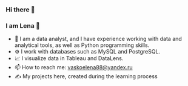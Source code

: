 ### Hi there 👋

### I am Lena 🤝

- 🔭 I am a data analyst, and I have experience working with data and analytical tools, as well as Python programming skills. 
- ⚙️ I work with databases such as MySQL and PostgreSQL. 
- 📈 I visualize data in Tableau and DataLens.
- 📫 How to reach me: vaskoelena88@yandex.ru
- ✍️ My projects here, created during the learning process 

